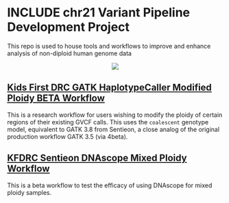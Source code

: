 # INCLUDE chr21 Variant Pipeline Development Project

This repo is used to house tools and workflows to improve and enhance analysis of non-diploid human genome data 


<p align="center">
  <a href="https://github.com/d3b-center/INCLUDE-Ch21-Variant-Calling-Dev Managed/blob/master/LICENSE"><img src="https://img.shields.io/github/license/kids-first/kf-api-dataservice.svg?style=for-the-badge"></a>
</p>

## [Kids First DRC GATK HaplotypeCaller Modified Ploidy BETA Workflow](docs/KFDRC_GATK_HC_MOD_PLOIDY_README.md)
This is a research workflow for users wishing to modify the ploidy of certain
regions of their existing GVCF calls. This uses the `coalescent` genotype model, equivalent to GATK 3.8
from Sentieon, a close analog of the original production workflow GATK 3.5 (via 4beta).

## [KFDRC Sentieon DNAscope Mixed Ploidy Workflow](docs/KFDRC_SENTIEON_DNASCOPE_MIXED_PLOIDY.md)
This is a beta workflow to test the efficacy of using DNAscope for mixed ploidy samples.